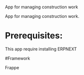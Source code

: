 
App for managing construction work

App for managing construction work.<br>


# Prerequisites:

This app require installing ERPNEXT

#Framework 

Frappe

